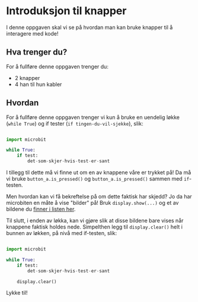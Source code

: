 # Introduksjon til knapper

I denne oppgaven skal vi se på hvordan man kan bruke knapper til å interagere med kode!

## Hva trenger du?

For å fullføre denne oppgaven trenger du:

* 2 knapper
* 4 han til hun kabler

## Hvordan

For å fullføre denne oppgaven trenger vi kun å bruke en uendelig løkke (`while True`) og if tester (`if tingen-du-vil-sjekke`), slik: 


``` python

import microbit

while True:
	if test:
		det-som-skjer-hvis-test-er-sant

```

I tillegg til dette må vi finne ut om en av knappene våre er trykket på!
Da må vi bruke `button_a.is_pressed()` og `button_a.is_pressed()` sammen med `if`-testen.

Men hvordan kan vi få bekreftelse på om dette faktisk har skjedd?
Jo da har microbiten en måte å vise "bilder" på! Bruk `display.show(...)` og et av bildene du [finner i listen her](http://microbit-micropython.readthedocs.io/en/latest/tutorials/images.html).

Til slutt, i enden av løkka, kan vi gjøre slik at disse bildene bare vises når knappene faktisk holdes nede.
Simpelthen legg til `display.clear()` helt i bunnen av løkken, på nivå med if-testen, slik:

``` python

import microbit

while True:
	if test:
		det-som-skjer-hvis-test-er-sant

	display.clear()

```

Lykke til!
